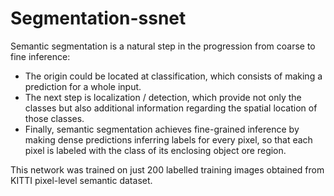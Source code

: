 # Segmentation-ssnet

Semantic segmentation is a natural step in the progression from coarse to fine inference:
- The origin could be located at classification, which consists of making a prediction for a whole input.
- The next step is localization / detection, which provide not only the classes but also additional information regarding the spatial location of those classes.
- Finally, semantic segmentation achieves fine-grained inference by making dense predictions inferring labels for every pixel, so that each pixel is labeled with the class of its enclosing object ore region.

This network was trained on just 200 labelled training images obtained from KITTI pixel-level semantic dataset. 
